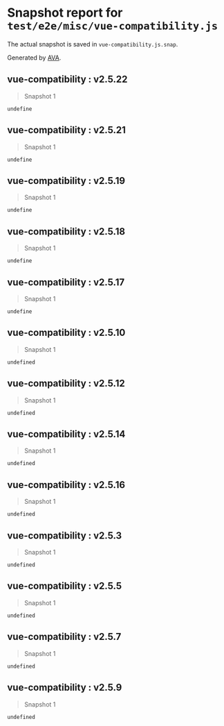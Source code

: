 # Snapshot report for `test/e2e/misc/vue-compatibility.js`

The actual snapshot is saved in `vue-compatibility.js.snap`.

Generated by [AVA](https://ava.li).

## vue-compatibility : v2.5.22

> Snapshot 1

    undefine

## vue-compatibility : v2.5.21

> Snapshot 1

    undefine

## vue-compatibility : v2.5.19

> Snapshot 1

    undefine

## vue-compatibility : v2.5.18

> Snapshot 1

    undefine

## vue-compatibility : v2.5.17

> Snapshot 1

    undefine

## vue-compatibility : v2.5.10

> Snapshot 1

    undefined

## vue-compatibility : v2.5.12

> Snapshot 1

    undefined

## vue-compatibility : v2.5.14

> Snapshot 1

    undefined

## vue-compatibility : v2.5.16

> Snapshot 1

    undefined

## vue-compatibility : v2.5.3

> Snapshot 1

    undefined

## vue-compatibility : v2.5.5

> Snapshot 1

    undefined

## vue-compatibility : v2.5.7

> Snapshot 1

    undefined

## vue-compatibility : v2.5.9

> Snapshot 1

    undefined